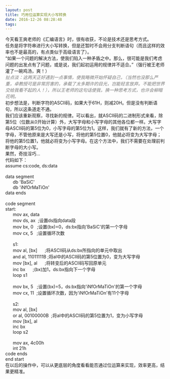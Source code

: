 ```yaml
---
layout: post
title: 巧用位运算实现大小写转换
date: 2016-12-26 08:28:48
tags:
---
```



<span></span>
<div><span>今天看王爽老师的《汇编语言》时，很有收获，不论是技术还是思考方式。</span></div>
<div><span>任务是将字符串进行大小写转换，但是还暂时不会用分支判断语句（而且这样的效率也不是最高的，有点类似于高级语言了）。</span></div>
<div><span>“如果一个问题的解决方法，使我们陷入一种矛盾之中。那么，很可能是我们考虑问题的出发点有了问题，或是说，我们起初运用的规律并不适合。”（强行被王老师灌了一碗鸡汤，爽！）</span></div>
<div><span><em><span style="color:#797979;">扯点淡：这两天正好遇到一点事情，使我略微开始怀疑自己，（当然也没那么严重，卓教授可是非常厉害的，承载了太多期许的目光，岂能轻言放弃。不能把世界交给我看不起的人！），所以王老师的这句话使我，换一种思考方式，也许会柳暗花明。</span></em></span></div>
<div>初步想法是，判断字符的ASCII码，如果大于61H，则减20H。但是没有判断语句，所以这条道走不通。</div>
<div>我们应该重新观察，寻找新的规律。可以看出，就ASCII码的二进制形式来看，除第5位（位数从0开始计算）外，大写字母和小写字母的其他各位都一样。大写字母ASCII码的第5位为0，小写字母的第5位为1。这样，我们就有了新的方法，一个字母，不管他原来是大写还是小写，将他的第5位置0，他就必将变为大写字母；将他的第5位置1，他就必将变为小写字母。在这个方法中，我们不需要在处理前判断字母的大小写。</div>
<div>果然，奇技淫巧...</div>
<div>代码如下：</div>
<div>
<div>assume cs:code, ds:data</div>
<div><br /></div>
<div>data segment</div>
<div>      db 'BaSiC'</div>
<div>      db 'iNfOrMaTiOn'</div>
<div>data ends</div>
<div><br /></div>
<div>code segment</div>
<div>start:</div>
<div>      mov ax, data</div>
<div>      mov ds, ax  ;设置ds指向data段</div>
<div>      mov bx, 0   ;设置(bx)=0，ds:bx指向'BaSiC'的第一个字母</div>
<div>      mov cx, 5   ;设置循环次数</div>
<div><br /></div>
<div>      s1:</div>
<div>      mov al, [bx]      ;将ASCII码从ds:bx所指向的单元中取出</div>
<div>      <span>and al, 11011111B</span> ;将al中的ASCII码的第5位置为0，变为大写字母</div>
<div>      mov [bx], al      ;将转变后的ASCII码写回原单元</div>
<div>      inc bx      ;(bx)加1，ds:bx指向下一个字母</div>
<div>      loop s1</div>
<div><br /></div>
<div>      mov bx, 5   ;设置(bx)=5，ds:bx指向'iNfOrMaTiOn'的第一个字母</div>
<div>      mov cx, 11  ;设置循环次数，因为'iNfOrMaTiOn'有11个字母</div>
<div><br /></div>
<div>      s2:</div>
<div>      mov al, [bx]</div>
<div>      <span>or al, 00100000B</span>  ;将al中的ASCII码的第5位置为1，变为小写字母</div>
<div>      mov [bx], al</div>
<div>      inc bx</div>
<div>      loop s2</div>
<div><br /></div>
<div>      mov ax, 4c00h</div>
<div>      int 21h</div>
<div>code ends</div>
<div>end start</div>
</div>
<div>在以后的操作中，可以从更底层的角度看看能否通过位运算来实现，效率更高，结果更精准。</div>
